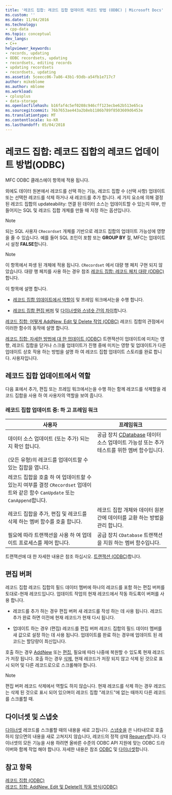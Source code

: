 ```yaml
---
title: '레코드 집합: 레코드 집합 업데이트 레코드 방법 (ODBC) | Microsoft Docs'
ms.custom: ''
ms.date: 11/04/2016
ms.technology:
- cpp-data
ms.topic: conceptual
dev_langs:
- C++
helpviewer_keywords:
- records, updating
- ODBC recordsets, updating
- recordsets, editing records
- updating recordsets
- recordsets, updating
ms.assetid: 5ceecc06-7a86-43b1-93db-a54fb1e717c7
author: mikeblome
ms.author: mblome
ms.workload:
- cplusplus
- data-storage
ms.openlocfilehash: b16faf4c5ef0208c946cff123ecbe62b513e65ca
ms.sourcegitcommit: 76b7653ae443a2b8eb1186b789f8503609d6453e
ms.translationtype: MT
ms.contentlocale: ko-KR
ms.lasthandoff: 05/04/2018
---
```

# <a name="recordset-how-recordsets-update-records-odbc"></a>레코드 집합: 레코드 집합의 레코드 업데이트 방법(ODBC)
MFC ODBC 클래스에이 항목에 적용 됩니다.  
  
 외에도 데이터 원본에서 레코드를 선택 하는 기능, 레코드 집합 수 (선택 사항) 업데이트 또는 선택한 레코드를 삭제 하거나 새 레코드를 추가 합니다. 세 가지 요소에 의해 결정 된 레코드 집합의 updateability: 연결 된 데이터 소스는 업데이트할 수 있는지 여부, 만들어지는 SQL 및 레코드 집합 개체를 만들 때 지정 하는 옵션입니다.  
  
> [!NOTE]
>  되는 SQL 사용자 `CRecordset` 개체를 기반으로 레코드 집합의 업데이트 가능성에 영향을 줄 수 있습니다. 예를 들어 SQL 조인이 포함 또는 **GROUP BY** 절, MFC는 업데이트 시 설정 **FALSE**합니다.  
  
> [!NOTE]
>  이 항목에서 파생 된 개체에 적용 됩니다. `CRecordset` 에서 대량 행 페치 구현 되지 않았습니다. 대량 행 페치를 사용 하는 경우 참조 [레코드 집합: 레코드 페치 대량 (ODBC)](../../data/odbc/recordset-fetching-records-in-bulk-odbc.md)합니다.  
  
 이 항목에 설명 합니다.  
  
-   [레코드 집합 업데이트에서 역할이](#_core_your_role_in_recordset_updating) 및 프레임 워크에서는을 수행 합니다.  
  
-   [레코드 집합 편집 버퍼](#_core_the_edit_buffer) 및 [다이너셋와 스냅숏 간의 차이](#_core_dynasets_and_snapshots)합니다.  
  
 [레코드 집합: 어떻게 AddNew, Edit 및 Delete 작업 (ODBC)](../../data/odbc/recordset-how-addnew-edit-and-delete-work-odbc.md) 레코드 집합의 관점에서 이러한 함수의 동작에 설명 합니다.  
  
 [레코드 집합: 자세한 방법에 대 한 업데이트 (ODBC)](../../data/odbc/recordset-more-about-updates-odbc.md) 트랜잭션이 업데이트에 미치는 영향, 레코드 집합을 닫거나 스크롤 업데이트가 진행 중에 미치는 영향 및 업데이트가 다른 업데이트 상호 작용 하는 방법을 설명 하 여 레코드 집합 업데이트 스토리를 완료 합니다. 사용자입니다.  
  
##  <a name="_core_your_role_in_recordset_updating"></a> 레코드 집합 업데이트에서 역할  
 다음 표에서 추가, 편집 또는 프레임 워크에서는을 수행 하는 함께 레코드를 삭제할을 레코드 집합을 사용 하 여 사용자의 역할을 보여 줍니다.  
  
### <a name="recordset-updating-you-and-the-framework"></a>레코드 집합 업데이트 중: 하 고 프레임 워크  
  
|사용자|프레임워크|  
|---------|-------------------|  
|데이터 소스 업데이트 (또는 추가) 되는지 확인 합니다.|공급 장치 [CDatabase](../../mfc/reference/cdatabase-class.md) 데이터 소스 업데이트 가능성 또는 추가 테스트를 위한 멤버 함수입니다.|  
|(모든 유형)의 레코드를 업데이트할 수 있는 집합을 엽니다.||  
|레코드 집합을 호출 하 여 업데이트할 수 있는지 여부를 결정 `CRecordset` 업데이트와 같은 함수 `CanUpdate` 또는 `CanAppend`합니다.||  
|레코드 집합을 추가, 편집 및 레코드를 삭제 하는 멤버 함수를 호출 합니다.|레코드 집합 개체와 데이터 원본 간에 데이터를 교환 하는 방법을 관리 합니다.|  
|필요에 따라 트랜잭션을 사용 하 여 업데이트 프로세스를 제어 합니다.|공급 장치 `CDatabase` 트랜잭션을 지원 하는 멤버 함수입니다.|  
  
 트랜잭션에 대 한 자세한 내용은 참조 하십시오. [트랜잭션 (ODBC)](../../data/odbc/transaction-odbc.md)합니다.  
  
##  <a name="_core_the_edit_buffer"></a> 편집 버퍼  
 레코드 집합 레코드 집합의 필드 데이터 멤버에 하나의 레코드를 포함 하는 편집 버퍼를 토대로-현재 레코드입니다. 업데이트 작업의 현재 레코드에서 작동 하도록이 버퍼를 사용 합니다.  
  
-   레코드를 추가 하는 경우 편집 버퍼 새 레코드를 작성 하는 데 사용 됩니다. 레코드 추가 완료 하면 이전에 현재 레코드가 현재 다시 됩니다.  
  
-   업데이트 하는 경우 (편집) 레코드를 편집 버퍼 레코드 집합의 필드 데이터 멤버를 새 값으로 설정 하는 데 사용 됩니다. 업데이트를 완료 하는 경우에 업데이트 된 레코드는 할당량이 최신입니다.  
  
 호출 하는 경우 [AddNew](../../mfc/reference/crecordset-class.md#addnew) 또는 [편집](../../mfc/reference/crecordset-class.md#edit), 필요에 따라 나중에 복원할 수 있도록 현재 레코드가 저장 됩니다. 호출 하는 경우 [삭제](../../mfc/reference/crecordset-class.md#delete), 현재 레코드가 저장 되지 않고 삭제 된 것으로 표시 되어 및 다른 레코드로으로 스크롤해야 합니다.  
  
> [!NOTE]
>  편집 버퍼 레코드 삭제에서 역할도 하지 않습니다. 현재 레코드를 삭제 하는 경우 레코드는 삭제 된 것으로 표시 되어 있으며이 레코드 집합 "레코드"에 없는 때까지 다른 레코드를 스크롤할 때.  
  
##  <a name="_core_dynasets_and_snapshots"></a> 다이너셋 및 스냅숏  
 [다이너셋](../../data/odbc/dynaset.md) 레코드를 스크롤할 때의 내용을 새로 고칩니다. [스냅숏을](../../data/odbc/snapshot.md) 은 나타내므로 호출 하지 않으면의 내용을 새로 고쳐지지 않습니다, 레코드의 정적 상태 [Requery](../../mfc/reference/crecordset-class.md#requery)합니다. 다이너셋의 모든 기능을 사용 하려면 올바른 수준의 ODBC API 지원에 맞는 ODBC 드라이버와 함께 작업 해야 합니다. 자세한 내용은 참조 [ODBC](../../data/odbc/odbc-basics.md) 및 [다이너셋](../../data/odbc/dynaset.md)합니다.  
  
## <a name="see-also"></a>참고 항목  
 [레코드 집합 (ODBC)](../../data/odbc/recordset-odbc.md)   
 [레코드 집합: AddNew, Edit 및 Delete의 작동 방식(ODBC)](../../data/odbc/recordset-how-addnew-edit-and-delete-work-odbc.md)